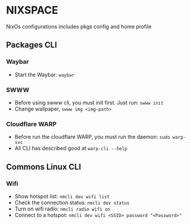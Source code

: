 # NIXSPACE

NixOs configurations includes pkgs config and home profile

## Packages CLI

### Waybar

- Start the Waybar: `waybar`

### SWWW

- Before using swww cli, you must init first. Just run: `swww init`
- Change wallpaper, `swww img <img-path>`

### Cloudflare WARP

- Before run the cloudflare WARP, you must run the daemon: `sudo warp-svc`
- All CLI has described good at `warp-cli --help`

## Commons Linux CLI

### Wifi

- Show hotspot list: `nmcli dev wifi list`
- Check the connection status: `nmcli dev status`
- Turn on wifi radio: `nmcli radio wifi on`
- Connect to a hotspot: `nmcli dev wifi <SSID> password "<Password>"`
